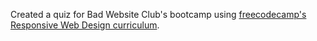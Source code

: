 Created a quiz for Bad Website Club's bootcamp using [freecodecamp's Responsive Web Design curriculum](https://www.freecodecamp.org/learn/2022/responsive-web-design/learn-accessibility-by-building-a-quiz/step-1).
